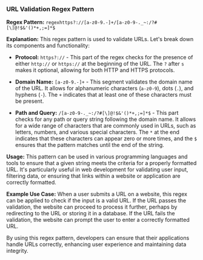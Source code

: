 ### URL Validation Regex Pattern

**Regex Pattern:** `regexhttps?://[a-z0-9.-]+/[a-z0-9-._~:/?#[\]@!$&'()*+,;=]*$`

**Explanation:** This regex pattern is used to validate URLs. Let's break down its components and functionality:

- **Protocol:** `https?://` - This part of the regex checks for the presence of either `http://` or `https://` at the beginning of the URL. The `?` after `s` makes it optional, allowing for both HTTP and HTTPS protocols.
  
- **Domain Name:** `[a-z0-9.-]+` - This segment validates the domain name of the URL. It allows for alphanumeric characters (`a-z0-9`), dots (`.`), and hyphens (`-`). The `+` indicates that at least one of these characters must be present.

- **Path and Query:** `/[a-z0-9-._~:/?#[\]@!$&'()*+,;=]*$` - This part checks for any path or query string following the domain name. It allows for a wide range of characters that are commonly used in URLs, such as letters, numbers, and various special characters. The `*` at the end indicates that these characters can appear zero or more times, and the `$` ensures that the pattern matches until the end of the string.

**Usage:** This pattern can be used in various programming languages and tools to ensure that a given string meets the criteria for a properly formatted URL. It's particularly useful in web development for validating user input, filtering data, or ensuring that links within a website or application are correctly formatted.

**Example Use Case:** When a user submits a URL on a website, this regex can be applied to check if the input is a valid URL. If the URL passes the validation, the website can proceed to process it further, perhaps by redirecting to the URL or storing it in a database. If the URL fails the validation, the website can prompt the user to enter a correctly formatted URL.

By using this regex pattern, developers can ensure that their applications handle URLs correctly, enhancing user experience and maintaining data integrity.

